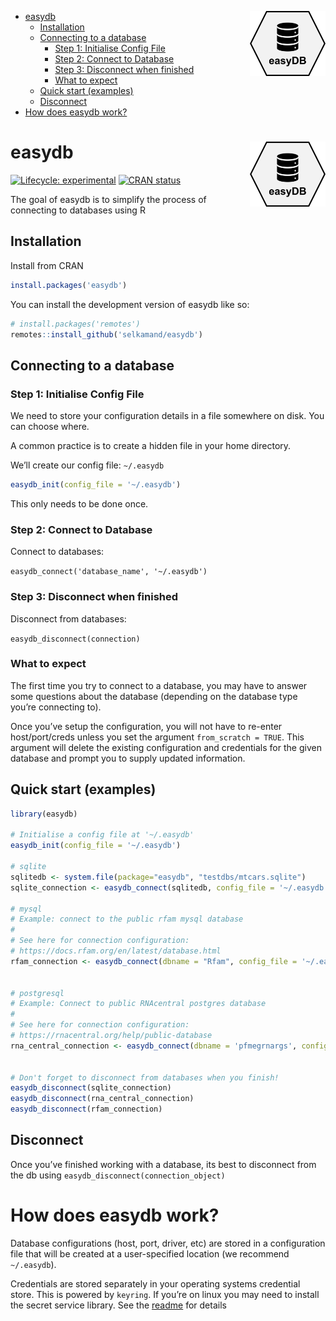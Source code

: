 
-   <a href="#easydb-" id="toc-easydb-">easydb
    <a href="https://selkamand.github.io/easydb/"><img src="man/figures/logo.png" align="right" height="104"/></a></a>
    -   <a href="#installation" id="toc-installation">Installation</a>
    -   <a href="#connecting-to-a-database"
        id="toc-connecting-to-a-database">Connecting to a database</a>
        -   <a href="#step-1-initialise-config-file"
            id="toc-step-1-initialise-config-file">Step 1: Initialise Config
            File</a>
        -   <a href="#step-2-connect-to-database"
            id="toc-step-2-connect-to-database">Step 2: Connect to Database</a>
        -   <a href="#step-3-disconnect-when-finished"
            id="toc-step-3-disconnect-when-finished">Step 3: Disconnect when
            finished</a>
        -   <a href="#what-to-expect" id="toc-what-to-expect">What to expect</a>
    -   <a href="#quick-start-examples" id="toc-quick-start-examples">Quick
        start (examples)</a>
    -   <a href="#disconnect" id="toc-disconnect">Disconnect</a>
-   <a href="#how-does-easydb-work" id="toc-how-does-easydb-work">How does
    easydb work?</a>

<!-- README.md is generated from README.Rmd. Please edit that file -->

# easydb <a href="https://selkamand.github.io/easydb/"><img src="man/figures/logo.png" align="right" height="104"/></a>

<!-- badges: start -->

[![Lifecycle:
experimental](https://img.shields.io/badge/lifecycle-experimental-orange.svg)](https://lifecycle.r-lib.org/articles/stages.html#experimental)
[![CRAN
status](https://www.r-pkg.org/badges/version/easydb)](https://CRAN.R-project.org/package=easydb)
<!-- badges: end -->

The goal of easydb is to simplify the process of connecting to databases
using R

## Installation

Install from CRAN

``` r
install.packages('easydb')
```

You can install the development version of easydb like so:

``` r
# install.packages('remotes')
remotes::install_github('selkamand/easydb')
```

## Connecting to a database

### Step 1: Initialise Config File

We need to store your configuration details in a file somewhere on disk.
You can choose where.

A common practice is to create a hidden file in your home directory.

We’ll create our config file: `~/.easydb`

``` r
easydb_init(config_file = '~/.easydb')
```

This only needs to be done once.

### Step 2: Connect to Database

Connect to databases:

`easydb_connect('database_name', '~/.easydb')`

### Step 3: Disconnect when finished

Disconnect from databases:

`easydb_disconnect(connection)`

### What to expect

The first time you try to connect to a database, you may have to answer
some questions about the database (depending on the database type you’re
connecting to).

Once you’ve setup the configuration, you will not have to re-enter
host/port/creds unless you set the argument `from_scratch = TRUE`. This
argument will delete the existing configuration and credentials for the
given database and prompt you to supply updated information.

## Quick start (examples)

``` r
library(easydb)

# Initialise a config file at '~/.easydb'
easydb_init(config_file = '~/.easydb')

# sqlite
sqlitedb <- system.file(package="easydb", "testdbs/mtcars.sqlite")
sqlite_connection <- easydb_connect(sqlitedb, config_file = '~/.easydb')

# mysql
# Example: connect to the public rfam mysql database
#
# See here for connection configuration: 
# https://docs.rfam.org/en/latest/database.html
rfam_connection <- easydb_connect(dbname = "Rfam", config_file = '~/.easydb')


# postgresql
# Example: Connect to public RNAcentral postgres database
#
# See here for connection configuration: 
# https://rnacentral.org/help/public-database
rna_central_connection <- easydb_connect(dbname = 'pfmegrnargs', config_file = '~/.easydb')


# Don't forget to disconnect from databases when you finish!
easydb_disconnect(sqlite_connection)
easydb_disconnect(rna_central_connection)
easydb_disconnect(rfam_connection)
```

## Disconnect

Once you’ve finished working with a database, its best to disconnect
from the db using `easydb_disconnect(connection_object)`

# How does easydb work?

Database configurations (host, port, driver, etc) are stored in a
configuration file that will be created at a user-specified location (we
recommend `~/.easydb`).

Credentials are stored separately in your operating systems credential
store. This is powered by `keyring`. If you’re on linux you may need to
install the secret service library. See the
[readme](https://github.com/r-lib/keyring) for details
